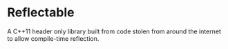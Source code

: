 Reflectable
===========

A C++11 header only library built from code stolen from around the internet to allow compile-time reflection.
